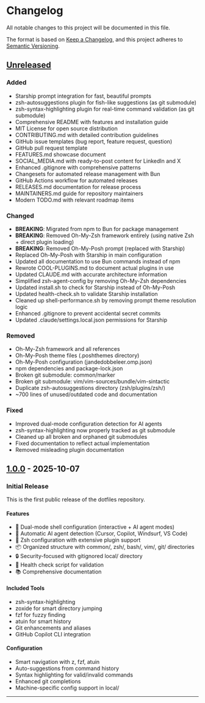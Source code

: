 # Changelog

All notable changes to this project will be documented in this file.

The format is based on [Keep a Changelog](https://keepachangelog.com/en/1.0.0/),
and this project adheres to [Semantic Versioning](https://semver.org/spec/v2.0.0.html).

## [Unreleased]

### Added
- Starship prompt integration for fast, beautiful prompts
- zsh-autosuggestions plugin for fish-like suggestions (as git submodule)
- zsh-syntax-highlighting plugin for real-time command validation (as git submodule)
- Comprehensive README with features and installation guide
- MIT License for open source distribution
- CONTRIBUTING.md with detailed contribution guidelines
- GitHub issue templates (bug report, feature request, question)
- GitHub pull request template
- FEATURES.md showcase document
- SOCIAL_MEDIA.md with ready-to-post content for LinkedIn and X
- Enhanced .gitignore with comprehensive patterns
- Changesets for automated release management with Bun
- GitHub Actions workflow for automated releases
- RELEASES.md documentation for release process
- MAINTAINERS.md guide for repository maintainers
- Modern TODO.md with relevant roadmap items

### Changed
- **BREAKING**: Migrated from npm to Bun for package management
- **BREAKING**: Removed Oh-My-Zsh framework entirely (using native Zsh + direct plugin loading)
- **BREAKING**: Removed Oh-My-Posh prompt (replaced with Starship)
- Replaced Oh-My-Posh with Starship in main configuration
- Updated all documentation to use Bun commands instead of npm
- Rewrote COOL-PLUGINS.md to document actual plugins in use
- Updated CLAUDE.md with accurate architecture information
- Simplified zsh-agent-config by removing Oh-My-Zsh dependencies
- Updated install.sh to check for Starship instead of Oh-My-Posh
- Updated health-check.sh to validate Starship installation
- Cleaned up shell-performance.sh by removing prompt theme resolution logic
- Enhanced .gitignore to prevent accidental secret commits
- Updated .claude/settings.local.json permissions for Starship

### Removed
- Oh-My-Zsh framework and all references
- Oh-My-Posh theme files (.poshthemes directory)
- Oh-My-Posh configuration (jandedobbeleer.omp.json)
- npm dependencies and package-lock.json
- Broken git submodule: common/marker
- Broken git submodule: vim/vim-sources/bundle/vim-sintactic
- Duplicate zsh-autosuggestions directory (zsh/plugins/zsh/)
- ~700 lines of unused/outdated code and documentation

### Fixed
- Improved dual-mode configuration detection for AI agents
- zsh-syntax-highlighting now properly tracked as git submodule
- Cleaned up all broken and orphaned git submodules
- Fixed documentation to reflect actual implementation
- Removed misleading plugin documentation

## [1.0.0] - 2025-10-07

### Initial Release

This is the first public release of the dotfiles repository.

#### Features
- 🎨 Dual-mode shell configuration (interactive + AI agent modes)
- 🤖 Automatic AI agent detection (Cursor, Copilot, Windsurf, VS Code)
- 🚀 Zsh configuration with extensive plugin support
- 📦 Organized structure with common/, zsh/, bash/, vim/, git/ directories
- 🔒 Security-focused with gitignored local/ directory
- 🧪 Health check script for validation
- 📚 Comprehensive documentation

#### Included Tools
- zsh-syntax-highlighting
- zoxide for smart directory jumping
- fzf for fuzzy finding
- atuin for smart history
- Git enhancements and aliases
- GitHub Copilot CLI integration

#### Configuration
- Smart navigation with z, fzf, atuin
- Auto-suggestions from command history
- Syntax highlighting for valid/invalid commands
- Enhanced git completions
- Machine-specific config support in local/

---

[Unreleased]: https://github.com/decebal/dotfiles/compare/v1.0.0...HEAD
[1.0.0]: https://github.com/decebal/dotfiles/releases/tag/v1.0.0
